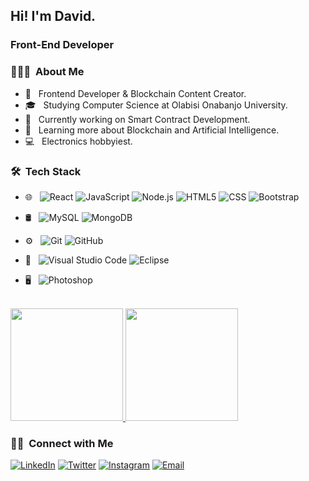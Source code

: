 
<h2> Hi! I'm David.</h2>

<h3>Front-End Developer</h3>

<h3> 👨🏻‍💻 &nbsp;About Me </h3>

- 🤔 &nbsp; Frontend Developer & Blockchain Content Creator.
- 🎓 &nbsp; Studying Computer Science at Olabisi Onabanjo University.
- 💼 &nbsp; Currently working on Smart Contract Development.
- 🌱 &nbsp; Learning more about Blockchain and Artificial Intelligence.
- 💻 &nbsp; Electronics hobbyiest.

<h3> 🛠 &nbsp;Tech Stack</h3>


- 🌐 &nbsp;
  ![React](https://img.shields.io/badge/-React-333333?style=flat&logo=react)
  ![JavaScript](https://img.shields.io/badge/-JavaScript-333333?style=flat&logo=javascript)
  ![Node.js](https://img.shields.io/badge/-Node.js-333333?style=flat&logo=node.js)
  ![HTML5](https://img.shields.io/badge/-HTML5-333333?style=flat&logo=HTML5)
  ![CSS](https://img.shields.io/badge/-CSS-333333?style=flat&logo=CSS3&logoColor=1572B6)
  ![Bootstrap](https://img.shields.io/badge/-Bootstrap-333333?style=flat&logo=bootstrap&logoColor=563D7C)
 
- 🛢 &nbsp;
  ![MySQL](https://img.shields.io/badge/-MySQL-333333?style=flat&logo=mysql)
  ![MongoDB](https://img.shields.io/badge/-MongoDB-333333?style=flat&logo=mongodb)
- ⚙️ &nbsp;
  ![Git](https://img.shields.io/badge/-Git-333333?style=flat&logo=git)
  ![GitHub](https://img.shields.io/badge/-GitHub-333333?style=flat&logo=github)
- 🔧 &nbsp;
  ![Visual Studio Code](https://img.shields.io/badge/-Visual%20Studio%20Code-333333?style=flat&logo=visual-studio-code&logoColor=007ACC)
  ![Eclipse](https://img.shields.io/badge/-Eclipse-333333?style=flat&logo=eclipse-ide&logoColor=2C2255)
- 🖥 &nbsp;
  ![Photoshop](https://img.shields.io/badge/-Photoshop-333333?style=flat&logo=adobe-photoshop)

<br/>

<a href="https://github.com/DavidSokoya">
  <img height="180em" src="https://github-readme-stats.vercel.app/api?username=DavidSokoya&theme=buefy&show_icons=true" />
  <img height="180em" src="https://github-readme-stats.vercel.app/api/top-langs/?username=DavidSokoya&theme=buefy&layout=compact" />
</a>

<br/>

<h3> 🤝🏻 &nbsp;Connect with Me </h3>

<p >
<a href="https://www.linkedin.com/in/thedavidsokoya/"><img alt="LinkedIn" src="https://img.shields.io/badge/LinkedIn-David%20Sokoya-blue?style=flat-square&logo=linkedin"></a>
<a href="https://www.twitter.com/thedavidsokoya"><img alt="Twitter" src="https://img.shields.io/badge/Twitter-thedavidsokoya-blue?style=flat-square&logo=twitter"></a>
<a href="https://www.instagram.com/thedavidsokoya"><img alt="Instagram" src="https://img.shields.io/badge/Instagram-thedavidsokoya-blue?style=flat-square&logo=instagram"></a>
<a href="mailto:"sokoya08@gmail.com"><img alt="Email" src="https://img.shields.io/badge/Email-davidsokoya@gmail.com-blue?style=flat-square&logo=gmail"></a>
</p>
